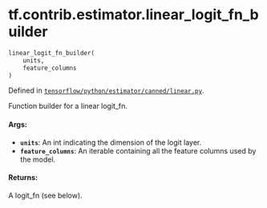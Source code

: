 <div itemscope itemtype="http://developers.google.com/ReferenceObject">
<meta itemprop="name" content="tf.contrib.estimator.linear_logit_fn_builder" />
</div>

# tf.contrib.estimator.linear_logit_fn_builder

``` python
linear_logit_fn_builder(
    units,
    feature_columns
)
```



Defined in [`tensorflow/python/estimator/canned/linear.py`](https://www.tensorflow.org/code/tensorflow/python/estimator/canned/linear.py).

Function builder for a linear logit_fn.

#### Args:

* <b>`units`</b>: An int indicating the dimension of the logit layer.
* <b>`feature_columns`</b>: An iterable containing all the feature columns used by
    the model.


#### Returns:

A logit_fn (see below).